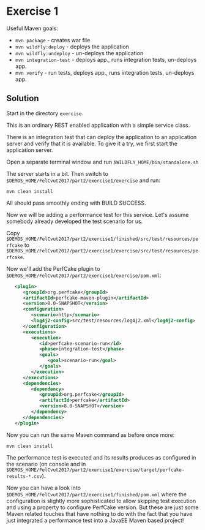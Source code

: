 Exercise 1
==========

Useful Maven goals:

 * `mvn package` - creates war file
 * `mvn wildfly:deploy` - deploys the application
 * `mvn wildfly:undeploy` - un-deploys the application
 * `mvn integration-test` - deploys app., runs integration tests, un-deploys app.
 * `mvn verify` - run tests, deploys app., runs integration tests, un-deploys app.

Solution
--------

Start in the directory `exercise`.

This is an ordinary REST enabled application with a simple service class.

There is an integration test that can deploy the application to an application server and
verify that it is available. To give it a try, we first start the application server.

Open a separate terminal window and run
`$WILDFLY_HOME/bin/standalone.sh`

The server starts in a bit. Then switch to `$DEMOS_HOME/FelCvut2017/part2/exercise1/exercise` and run:

`mvn clean install`

All should pass smoothly ending with BUILD SUCCESS.

Now we will be adding a performance test for this service. Let's assume somebody already developed the test scenario for us.

Copy `$DEMOS_HOME/FelCvut2017/part2/exercise1/finished/src/test/resources/perfcake` to `$DEMOS_HOME/FelCvut2017/part2/exercise1/exercise/src/test/resources/perfcake`.

Now we'll add the PerfCake plugin to `$DEMOS_HOME/FelCvut2017/part2/exercise1/exercise/pom.xml`:

```xml
   <plugin>
      <groupId>org.perfcake</groupId>
      <artifactId>perfcake-maven-plugin</artifactId>
      <version>8.0-SNAPSHOT</version>
      <configuration>
         <scenario>http</scenario>
         <log4j2-config>src/test/resources/log4j2.xml</log4j2-config>
      </configuration>
      <executions>
         <execution>
            <id>perfcake-scenario-run</id>
            <phase>integration-test</phase>
            <goals>
               <goal>scenario-run</goal>
            </goals>
         </execution>
      </executions>
      <dependencies>
         <dependency>
            <groupId>org.perfcake</groupId>
            <artifactId>perfcake</artifactId>
            <version>8.0-SNAPSHOT</version>
         </dependency>
      </dependencies>
   </plugin>
```

Now you can run the same Maven command as before once more:

`mvn clean install`

The performance test is executed and its results produces as configured in the scenario 
(on console and in `$DEMOS_HOME/FelCvut2017/part2/exercise1/exercise/target/perfcake-results-*.csv`).

Now you can have a look into `$DEMOS_HOME/FelCvut2017/part2/exercise1/finished/pom.xml` where the configuration
is slightly more sophisticated to allow skipping test execution and using a property to configure PerfCake
version. But these are just some Maven related touches that have nothing to do with the fact that you
have just integrated a performance test into a JavaEE Maven based project!